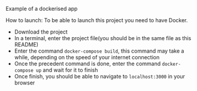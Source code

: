 Example of a dockerised app

How to launch: 
To be able to launch this project you need to have Docker.
- Download the project
- In a terminal, enter the project file(you should be in the same file as this README)
- Enter the command `docker-compose build`, this command may take a while, depending on the speed of your internet connection
- Once the precedent command is done, enter the command `docker-compose up` and wait for it to finish
- Once finish, you should be able to navigate to `localhost:3000` in your browser

